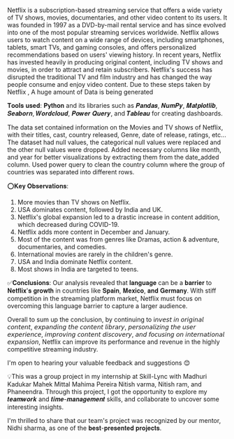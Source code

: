 Netflix is a subscription-based streaming service that offers a wide variety of TV shows, movies, documentaries, and other video content to its users. It was founded in 1997 as a DVD-by-mail rental service and has since evolved into one of the most popular streaming services worldwide. Netflix allows users to watch content on a wide range of devices, including smartphones, tablets, smart TVs, and gaming consoles, and offers personalized recommendations based on users' viewing history.
In recent years, Netflix has invested heavily in producing original content, including TV shows and movies, in order to attract and retain subscribers. Netflix's success has disrupted the traditional TV and film industry and has changed the way people consume and enjoy video content.
Due  to these steps taken by Netflix , A huge amount of Data is being generated 

𝐓𝐨𝐨𝐥𝐬 𝐮𝐬𝐞𝐝: 𝐏𝐲𝐭𝐡𝐨𝐧 and its libraries such as 𝑷𝒂𝒏𝒅𝒂𝒔, 𝑵𝒖𝒎𝑷𝒚, 𝑴𝒂𝒕𝒑𝒍𝒐𝒕𝒍𝒊𝒃, 𝑺𝒆𝒂𝒃𝒐𝒓𝒏, 𝑾𝒐𝒓𝒅𝒄𝒍𝒐𝒖𝒅, 𝑷𝒐𝒘𝒆𝒓 𝑸𝒖𝒆𝒓𝒚, and 𝑻𝒂𝒃𝒍𝒆𝒂𝒖 for creating dashboards.

The data set contained information on the Movies and TV shows of Netflix, with their titles, cast, country released, Genre, date of release, ratings, etc...
The dataset had null values, the categorical null values were replaced and the other null values were dropped. Added necessary columns like month, and year for better visualizations by extracting them from the date_added column.
Used power query to clean the country column where the group of countries was separated into different rows.

⭕𝐊𝐞𝐲 𝐎𝐛𝐬𝐞𝐫𝐯𝐚𝐭𝐢𝐨𝐧𝐬:
1. More movies than TV shows on Netflix.
2. USA dominates content, followed by India and UK.
3. Netflix's global expansion led to a drastic increase in content addition, which decreased during COVID-19.
4. Netflix adds more content in December and January.
5. Most of the content was from genres like Dramas, action & adventure, documentaries, and comedies.
6. International movies are rarely in the children's genre.
7. USA and India dominate Netflix content.
8. Most shows in India are targeted to teens.

✅𝐂𝐨𝐧𝐜𝐥𝐮𝐬𝐢𝐨𝐧𝐬:
Our analysis revealed that 𝐥𝐚𝐧𝐠𝐮𝐚𝐠𝐞 can be a 𝐛𝐚𝐫𝐫𝐢𝐞𝐫 to 𝐍𝐞𝐭𝐟𝐥𝐢𝐱'𝐬 𝐠𝐫𝐨𝐰𝐭𝐡 in countries like 𝐒𝐩𝐚𝐢𝐧, 𝐌𝐞𝐱𝐢𝐜𝐨, 𝐚𝐧𝐝 𝐆𝐞𝐫𝐦𝐚𝐧𝐲. With stiff competition in the streaming platform market, Netflix must focus on overcoming this language barrier to capture a larger audience.

Overall to sum up the conclusion, by continuing to i𝘯𝘷𝘦𝘴𝘵 𝘪𝘯 𝘰𝘳𝘪𝘨𝘪𝘯𝘢𝘭 𝘤𝘰𝘯𝘵𝘦𝘯𝘵, 𝘦𝘹𝘱𝘢𝘯𝘥𝘪𝘯𝘨 𝘵𝘩𝘦 𝘤𝘰𝘯𝘵𝘦𝘯𝘵 𝘭𝘪𝘣𝘳𝘢𝘳𝘺, 𝘱𝘦𝘳𝘴𝘰𝘯𝘢𝘭𝘪𝘻𝘪𝘯𝘨 𝘵𝘩𝘦 𝘶𝘴𝘦𝘳 𝘦𝘹𝘱𝘦𝘳𝘪𝘦𝘯𝘤𝘦, 𝘪𝘮𝘱𝘳𝘰𝘷𝘪𝘯𝘨 𝘤𝘰𝘯𝘵𝘦𝘯𝘵 𝘥𝘪𝘴𝘤𝘰𝘷𝘦𝘳𝘺, 𝘢𝘯𝘥 𝘧𝘰𝘤𝘶𝘴𝘪𝘯𝘨 𝘰𝘯 𝘪𝘯𝘵𝘦𝘳𝘯𝘢𝘵𝘪𝘰𝘯𝘢𝘭 𝘦𝘹𝘱𝘢𝘯𝘴𝘪𝘰𝘯, Netflix can improve its performance and revenue in the highly competitive streaming industry.

I'm open to hearing your valuable feedback and suggestions 😊

💡This was a group project in my internship at Skill-Lync with Madhuri Kadukar Mahek Mittal Mahima Pereira Nitish varma, Nitish ram, and Phaneendra. Through this project, I got the opportunity to explore my 𝒕𝒆𝒂𝒎𝒘𝒐𝒓𝒌 and 𝒕𝒊𝒎𝒆-𝒎𝒂𝒏𝒂𝒈𝒆𝒎𝒆𝒏𝒕 skills, and collaborate to uncover some interesting insights.

I'm thrilled to share that our team's project was recognized by our mentor, Nidhi sharma, as one of the 𝐛𝐞𝐬𝐭-𝐩𝐫𝐞𝐬𝐞𝐧𝐭𝐞𝐝 𝐩𝐫𝐨𝐣𝐞𝐜𝐭𝐬.
